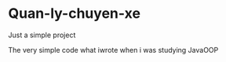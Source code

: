 # Quan-ly-chuyen-xe
Just a simple project

The very simple code what iwrote when i was studying JavaOOP
